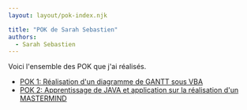 ```yaml
---
layout: layout/pok-index.njk

title: "POK de Sarah Sebastien"
authors:
  - Sarah Sebastien 
---
```


Voici l'ensemble des POK que j'ai réalisés.

* [POK 1: Réalisation d'un diagramme de GANTT sous VBA](./temps-1)
* [POK 2: Apprentissage de JAVA et application sur la réalisation d'un MASTERMIND](./temps-2)
